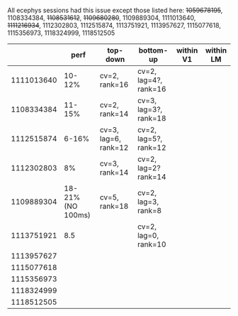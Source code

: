 All ecephys sessions had this issue except those listed here: ~~1059678195~~, 1108334384, ~~1108531612~~, ~~1109680280~~, 1109889304, 1111013640, ~~1111216934~~, 1112302803, 1112515874, 1113751921, 1113957627, 1115077618, 1115356973, 1118324999, 1118512505

|            | perf              | top-down             | bottom-up             | within V1 | within LM |
| ---------- | ----------------- | -------------------- | --------------------- | --------- | --------- |
| 1111013640 | 10-12%            | cv=2, rank=16        | cv=2, lag=4?, rank=16 |           |           |
| 1108334384 | 11-15%            | cv=2, rank=14        | cv=3, lag=3?, rank=18 |           |           |
| 1112515874 | 6-16%             | cv=3, lag=6, rank=12 | cv=2, lag=5?, rank=12 |           |           |
| 1112302803 | 8%                | cv=3, rank=14        | cv=2, lag=2? rank=14  |           |           |
| 1109889304 | 18-21% (NO 100ms) | cv=5, rank=18        | cv=2, lag=3, rank=8   |           |           |
| 1113751921 | 8.5               |                      | cv=2, lag=0, rank=10  |           |           |
| 1113957627 |                   |                      |                       |           |           |
| 1115077618 |                   |                      |                       |           |           |
| 1115356973 |                   |                      |                       |           |           |
| 1118324999 |                   |                      |                       |           |           |
| 1118512505 |                   |                      |                       |           |           |

